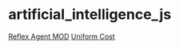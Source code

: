 # artificial_intelligence_js

[Reflex Agent MOD](https://dyllanRodrigo.github.io/IA1_201907774/01_reflex_agent_mod.html)
[Uniform Cost](https://dyllanRodrigo.github.io/IA1_201907774/03_uniform_cost.html)
